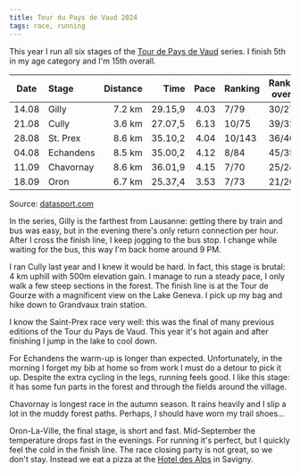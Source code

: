 ```yaml
---
title: Tour du Pays de Vaud 2024
tags: race, running
---
```


This year I run all six stages of the [Tour de Pays de Vaud][TPV] series.  I
finish 5th in my age category and I'm 15th overall.

| Date  | Stage     | Distance | Time    | Pace | Ranking | Ranking overall |
| ----- | :-------- | -------: | ------: | ---: | ------- | --------------- |
| 14.08 | Gilly     | 7.2 km   | 29.15,9 | 4.03 | 7/79    | 30/273          |
| 21.08 | Cully     | 3.6 km   | 27.07,5 | 6.13 | 10/75   | 39/329          |
| 28.08 | St. Prex  | 8.6 km   | 35.10,2 | 4.04 | 10/143  | 36/467          |
| 04.08 | Echandens | 8.5 km   | 35.00,2 | 4.12 | 8/84    | 45/354          |
| 11.09 | Chavornay | 8.6 km   | 36.01,9 | 4.15 | 7/70    | 25/241          |
| 18.09 | Oron      | 6.7 km   | 25.37,4 | 3.53 | 7/73    | 21/267          |

Source: [datasport.com](https://services.datasport.com/2024/lauf/tdpv/etape6/cup014.htm)

In the series, Gilly is the farthest from Lausanne: getting there by train and
bus was easy, but in the evening there's only return connection per hour. After
I cross the finish line, I keep jogging to the bus stop.  I change while
waiting for the bus, this way I'm back home around 9 PM.

I ran Cully last year and I knew it would be hard.  In fact, this stage is
brutal: 4 km uphill with 500m elevation gain.  I manage to run a steady pace, I
only walk a few steep sections in the forest.  The finish line is at the Tour
de Gourze with a magnificent view on the Lake Geneva.  I pick up my bag and
hike down to Grandvaux train station.

I know the Saint-Prex race very well: this was the final of many previous
editions of the Tour du Pays de Vaud.  This year it's hot again and after
finishing I jump in the lake to cool down.

For Echandens the warm-up is longer than expected.  Unfortunately, in the
morning I forget my bib at home so from work I must do a detour to pick it up.
Despite the extra cycling in the legs, running feels good.  I like this stage:
it has some fun parts in the forest and through the fields around the village.

Chavornay is longest race in the autumn season.  It rains heavily and I slip a
lot in the muddy forest paths.  Perhaps, I should have worn my trail shoes...

Oron-La-Ville, the final stage, is short and fast.  Mid-September the
temperature drops fast in the evenings.  For running it's perfect, but I
quickly feel the cold in the finish line.  The race closing party is not great,
so we don't stay. Instead we eat a pizza at the [Hotel des
Alps](https://www.hoteldesalpessavigny.ch/) in Savigny.

[TPV]: https://tourpaysdevaud.ch/
